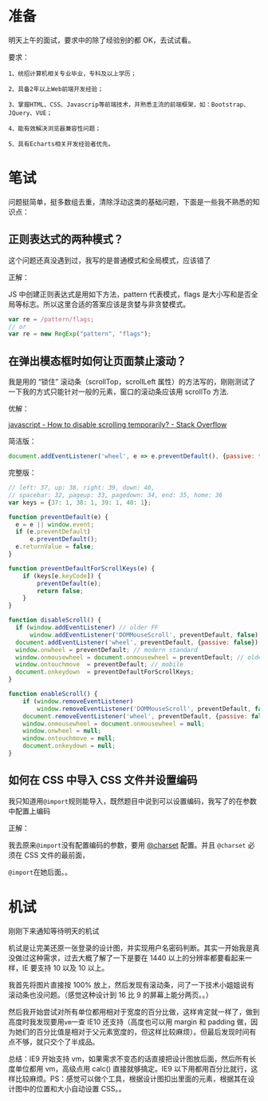 # 准备

明天上午的面试，要求中的除了经验别的都 OK，去试试看。

要求：

    1、统招计算机相关专业毕业，专科及以上学历；

    2、具备2年以上Web前端开发经验；

    3、掌握HTML、CSS、Javascrip等前端技术，并熟悉主流的前端框架，如：Bootstrap、JQuery、VUE；

    4、能有效解决浏览器兼容性问题；

    5、具有Echarts相关开发经验者优先。

# 笔试

问题挺简单，挺多数组去重，清除浮动这类的基础问题，下面是一些我不熟悉的知识点：

## 正则表达式的两种模式？

这个问题还真没遇到过，我写的是普通模式和全局模式，应该错了

正解：

JS 中创建正则表达式是用如下方法，pattern 代表模式，flags 是大小写和是否全局等标志。所以这里合适的答案应该是贪婪与非贪婪模式。

```js
var re = /pattern/flags;
// or
var re = new RegExp("pattern", "flags");
```

## 在弹出模态框时如何让页面禁止滚动？

我是用的 “锁住” 滚动条（scrollTop，scrollLeft 属性）的方法写的，刚刚测试了一下我的方式只能针对一般的元素，窗口的滚动条应该用 scrollTo 方法.

优解：

[javascript - How to disable scrolling temporarily? - Stack Overflow](https://stackoverflow.com/questions/4770025/how-to-disable-scrolling-temporarily)

简洁版：

```js
document.addEventListener('wheel', e => e.preventDefault(), {passive: false});
```

完整版：

```js
// left: 37, up: 38, right: 39, down: 40,
// spacebar: 32, pageup: 33, pagedown: 34, end: 35, home: 36
var keys = {37: 1, 38: 1, 39: 1, 40: 1};

function preventDefault(e) {
  e = e || window.event;
  if (e.preventDefault)
      e.preventDefault();
  e.returnValue = false;  
}

function preventDefaultForScrollKeys(e) {
    if (keys[e.keyCode]) {
        preventDefault(e);
        return false;
    }
}

function disableScroll() {
  if (window.addEventListener) // older FF
      window.addEventListener('DOMMouseScroll', preventDefault, false);
  document.addEventListener('wheel', preventDefault, {passive: false}); // Disable scrolling in Chrome
  window.onwheel = preventDefault; // modern standard
  window.onmousewheel = document.onmousewheel = preventDefault; // older browsers, IE
  window.ontouchmove  = preventDefault; // mobile
  document.onkeydown  = preventDefaultForScrollKeys;
}

function enableScroll() {
    if (window.removeEventListener)
        window.removeEventListener('DOMMouseScroll', preventDefault, false);
    document.removeEventListener('wheel', preventDefault, {passive: false}); // Enable scrolling in Chrome
    window.onmousewheel = document.onmousewheel = null; 
    window.onwheel = null; 
    window.ontouchmove = null;  
    document.onkeydown = null;  
}
```

## 如何在 CSS 中导入 CSS 文件并设置编码

我只知道用`@import`规则能导入，既然题目中说到可以设置编码，我写了的在参数中配置上编码

正解：

我去原来`@import`没有配置编码的参数，要用 [@charset](https://developer.mozilla.org/en-US/docs/Web/CSS/@charset) 配置。并且 `@charset` 必须在 CSS 文件的最前面，

`@import`在她后面。。

# 机试

刚刚下来通知等待明天的机试

机试是让完美还原一张登录的设计图，并实现用户名密码判断。其实一开始我是真没做过这种需求，过去大概了解了一下是要在 1440 以上的分辨率都要看起来一样，IE 要支持 10 以及 10 以上。

我首先将图片直接按 100% 放上，然后发现有滚动条，问了一下技术小姐姐说有滚动条也没问题。（感觉这种设计到 16 比 9 的屏幕上能分两页。。）

然后我开始尝试对所有单位都用相对于宽度的百分比做，这样肯定就一样了，做到高度时我发现要用`vm`一查 IE10 还支持（高度也可以用 margin 和 padding 做，因为她们的百分比值是相对于父元素宽度的，但这样比较麻烦）。但最后发现时间有点不够，就只交个了半成品。

总结：IE9 开始支持 vm，如果需求不变态的话直接把设计图放后面，然后所有长度单位都用 vm，高级点用 calc() 直接就够搞定。IE9 以下用都用百分比就行，这样比较麻烦。PS：感觉可以做个工具，根据设计图扣出里面的元素，根据其在设计图中的位置和大小自动设置 CSS。。
